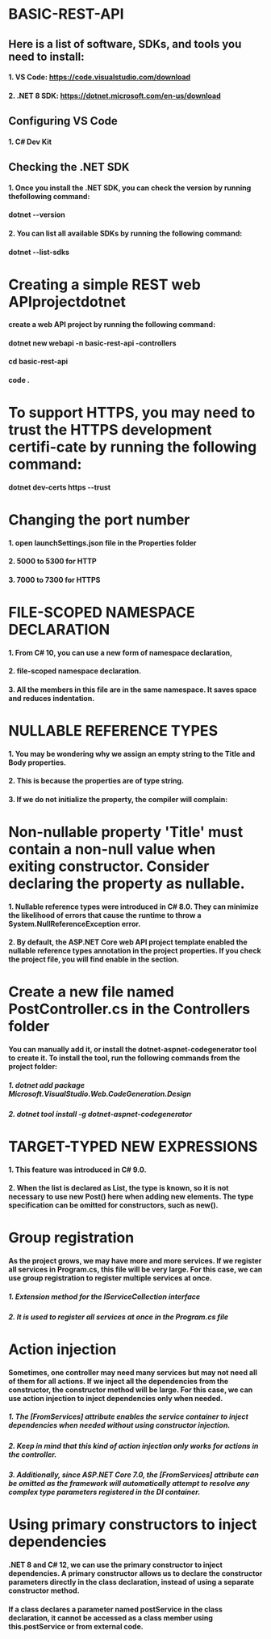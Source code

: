 # BASIC-REST-API

## Here is a list of software, SDKs, and tools you need to install:
#### 1. VS Code: https://code.visualstudio.com/download
#### 2. .NET 8 SDK: https://dotnet.microsoft.com/en-us/download

## Configuring VS Code
#### 1. C# Dev Kit

## Checking the .NET SDK
#### 1. Once you install the .NET SDK, you can check the version by running thefollowing command:
#### dotnet --version
#### 2. You can list all available SDKs by running the following command:
#### dotnet --list-sdks

# Creating a simple REST web APIprojectdotnet
#### create a web API project by running the following command:
#### dotnet new webapi -n basic-rest-api -controllers
#### cd basic-rest-api
#### code .

# To support HTTPS, you may need to trust the HTTPS development certifi-cate by running the following command:
#### dotnet dev-certs https --trust

# Changing the port number
#### 1. open launchSettings.json file in the Properties folder
#### 2. 5000 to 5300 for HTTP
#### 3. 7000 to 7300 for HTTPS

# FILE-SCOPED NAMESPACE DECLARATION
#### 1. From C# 10, you can use a new form of namespace declaration,
#### 2. file-scoped namespace declaration. 
#### 3. All the members in this file are in the same namespace. It saves space and reduces indentation.

# NULLABLE REFERENCE TYPES
#### 1. You may be wondering why we assign an empty string to the Title and Body properties. 
#### 2. This is because the properties are of type string. 
#### 3. If we do not initialize the property, the compiler will complain:

# Non-nullable property 'Title' must contain a non-null value when exiting constructor. Consider declaring the property as nullable.
#### 1. Nullable reference types were introduced in C# 8.0. They can minimize the likelihood of errors that cause the runtime to throw a System.NullReferenceException error. 
#### 2. By default, the ASP.NET Core web API project template enabled the nullable reference types annotation in the project properties. If you check the project file, you will find <Nullable>enable</Nullable> in the <PropertyGroup> section.

# Create a new file named PostController.cs in the Controllers folder
#### You can manually add it, or install the dotnet-aspnet-codegenerator tool to create it. To install the tool, run the following commands from the project folder:
##### 1. dotnet add package Microsoft.VisualStudio.Web.CodeGeneration.Design
##### 2. dotnet tool install -g dotnet-aspnet-codegenerator

# TARGET-TYPED NEW EXPRESSIONS
#### 1. This feature was introduced in C# 9.0.
#### 2. When the list is declared as List<Post>, the type is known, so it is not necessary to use new Post() here when adding new elements. The type specification can be omitted for constructors, such as new().

# Group registration
#### As the project grows, we may have more and more services. If we register all services in Program.cs, this file will be very large. For this case, we can use group registration to register multiple services at once.
##### 1.  Extension method for the IServiceCollection interface
##### 2.  It is used to register all services at once in the Program.cs file

# Action injection
#### Sometimes, one controller may need many services but may not need all of them for all actions. If we inject all the dependencies from the constructor, the constructor method will be large. For this case, we can use action injection to inject dependencies only when needed. 
##### 1. The [FromServices] attribute enables the service container to inject dependencies when needed without using constructor injection.
##### 2. Keep in mind that this kind of action injection only works for actions in the controller.
##### 3. Additionally, since ASP.NET Core 7.0, the [FromServices] attribute can be omitted as the framework will automatically attempt to resolve any complex type parameters registered in the DI container.

# Using primary constructors to inject dependencies
#### .NET 8 and C# 12, we can use the primary constructor to inject dependencies. A primary constructor allows us to declare the constructor parameters directly in the class declaration, instead of using a separate constructor method.
#### If a class declares a parameter named postService in the class declaration, it cannot be accessed as a class member using this.postService or from external code. 